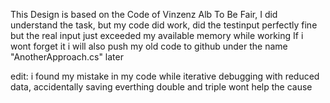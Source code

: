 This Design is based on the Code of Vinzenz Alb
To Be Fair, I did understand the task, but my code did work, did the testinput perfectly fine but the real input just exceeded my available memory while working 
If i wont forget it i will also push my old code to github under the name "AnotherApproach.cs" later

edit: i found my mistake in my code while iterative debugging with reduced data, accidentally saving everthing double and triple wont help the cause
